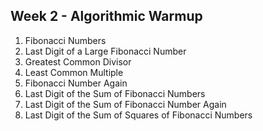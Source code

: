 ## Week 2 - Algorithmic Warmup

1. Fibonacci Numbers
2. Last Digit of a Large Fibonacci Number
3. Greatest Common Divisor
4. Least Common Multiple
5. Fibonacci Number Again
6. Last Digit of the Sum of Fibonacci Numbers
7. Last Digit of the Sum of Fibonacci Number Again
8. Last Digit of the Sum of Squares of Fibonacci Numbers
